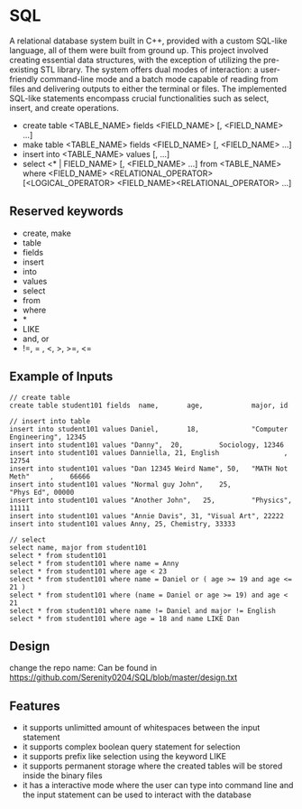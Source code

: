 # SQL

A relational database system built in C++, provided with a custom SQL-like language, all of them were built from ground up. This project involved creating essential data structures, with the exception of utilizing the pre-existing STL library. The system offers dual modes of interaction: a user-friendly command-line mode and a batch mode capable of reading from files and delivering outputs to either the terminal or files. The implemented SQL-like statements encompass crucial functionalities such as select, insert, and create operations.

- create table <TABLE_NAME> fields <FIELD_NAME> [, <FIELD_NAME> ...]
- make table <TABLE_NAME> fields <FIELD_NAME> [, <FIELD_NAME> ...]
- insert into <TABLE_NAME> values <VALUE> [, <VALUE> ...]
- select <\* | FIELD_NAME> [, <FIELD_NAME> ...] from <TABLE_NAME> where <FIELD_NAME> <RELATIONAL_OPERATOR> <VALUE> [<LOGICAL_OPERATOR> <FIELD_NAME><RELATIONAL_OPERATOR> <VALUE> ...]

## Reserved keywords

- create, make
- table
- fields
- insert
- into
- values
- select
- from
- where
- \*
- LIKE
- and, or
- !=, = , <, >, >=, <=

## Example of Inputs
```
// create table
create table student101 fields  name, 		age, 			major, id

// insert into table
insert into student101 values Daniel, 		18, 			"Computer Engineering", 12345
insert into student101 values "Danny", 	20, 		Sociology, 12346
insert into student101 values Danniella, 21, English                , 12754
insert into student101 values "Dan 12345 Weird Name", 50, 	"MATH Not Meth"     ,    66666
insert into student101 values "Normal guy John",	25, 			"Phys Ed", 00000
insert into student101 values "Another John",	25, 		"Physics", 11111
insert into student101 values "Annie Davis", 31, "Visual Art", 22222
insert into student101 values Anny, 25, Chemistry, 33333

// select
select name, major from student101
select * from student101
select * from student101 where name = Anny
select * from student101 where age < 23
select * from student101 where name = Daniel or ( age >= 19 and age <= 21 )
select * from student101 where (name = Daniel or age >= 19) and age < 21 
select * from student101 where name != Daniel and major != English
select * from student101 where age = 18 and name LIKE Dan
```
## Design

change the repo name:
Can be found in https://github.com/Serenity0204/SQL/blob/master/design.txt

## Features

- it supports unlimitted amount of whitespaces between the input statement
- it supports complex boolean query statement for selection
- it supports prefix like selection using the keyword LIKE
- it supports permanent storage where the created tables will be stored inside the binary files
- it has a interactive mode where the user can type into command line and the input statement can be used to interact with the database
